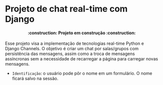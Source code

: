 # Projeto de chat real-time com Django

<h4 align="center"> 
    :construction:  Projeto em construção  :construction:
</h4>

<p>
    Esse projeto visa a implementação de tecnologias real-time Python e Django Channels. O objetivo é criar um
    chat por salas/grupos com persistência das mensagens, assim como a troca de mensagens assíncronas sem a necessidade
    de recarregar a página para carregar novas mensagens.
</p>

- `Identificação`: o usuário pode pôr o nome em um formulário. O nome ficará salvo na sessão.
